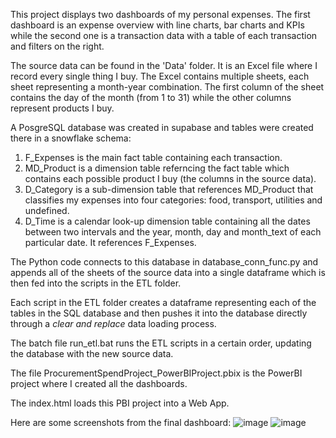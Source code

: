 This project displays two dashboards of my personal expenses. 
The first dashboard is an expense overview with line charts, bar charts and KPIs while the second one is a transaction data with a table of each transaction and filters on the right.

The source data can be found in the 'Data' folder. It is an Excel file where I record every single thing I buy. 
The Excel contains multiple sheets, each sheet representing a month-year combination. The first column of the sheet contains the day of the month (from 1 to 31) while the other columns represent products I buy.

A PosgreSQL database was created in supabase and tables were created there in a snowflake schema:
1. F_Expenses is the main fact table containing each transaction.
2. MD_Product is a dimension table referncing the fact table which contains each possible product I buy (the columns in the source data).
3. D_Category is a sub-dimension table that references MD_Product that classifies my expenses into four categories: food, transport, utilities and undefined.
4. D_Time is a calendar look-up dimension table containing all the dates between two intervals and the year, month, day and month_text of each particular date. It references F_Expenses.

The Python code connects to this database in database_conn_func.py and appends all of the sheets of the source data into a single dataframe which is then fed into the scripts in the ETL folder.

Each script in the ETL folder creates a dataframe representing each of the tables in the SQL database and then pushes it into the database directly through a _clear and replace_ data loading process.

The batch file run_etl.bat runs the ETL scripts in a certain order, updating the database with the new source data.

The file ProcurementSpendProject_PowerBIProject.pbix is the PowerBI project where I created all the dashboards.

The index.html loads this PBI project into a Web App.

Here are some screenshots from the final dashboard:
![image](https://github.com/user-attachments/assets/6500b205-1d6e-41f5-9aba-849490ccf3a8)
![image](https://github.com/user-attachments/assets/81eb41f9-52ca-4d46-8dfe-1614a885a6f3)
